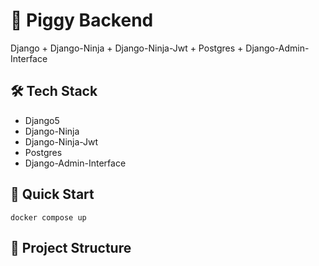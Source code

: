 # 🐷 Piggy Backend

Django + Django-Ninja + Django-Ninja-Jwt + Postgres + Django-Admin-Interface

## 🛠️ Tech Stack

- Django5
- Django-Ninja
- Django-Ninja-Jwt
- Postgres
- Django-Admin-Interface

## 🚀 Quick Start

```
docker compose up
```

## 📁 Project Structure

```

```
